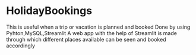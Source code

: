 # HolidayBookings
This is useful when a trip or vacation is planned and booked
Done by using Pyhton,MySQL,Streamlit
A web app with the help of Streamlit is made through which different places available can be seen and booked accordingly

